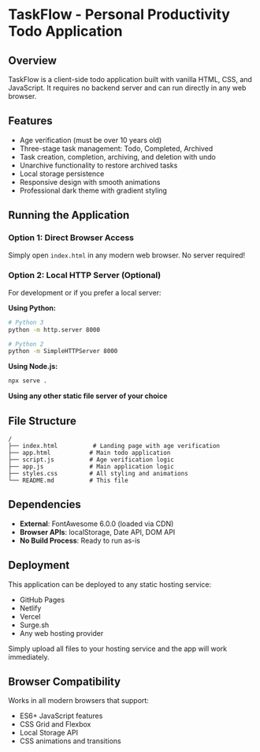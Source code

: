 # TaskFlow - Personal Productivity Todo Application

## Overview
TaskFlow is a client-side todo application built with vanilla HTML, CSS, and JavaScript. It requires no backend server and can run directly in any web browser.

## Features
- Age verification (must be over 10 years old)
- Three-stage task management: Todo, Completed, Archived
- Task creation, completion, archiving, and deletion with undo
- Unarchive functionality to restore archived tasks
- Local storage persistence
- Responsive design with smooth animations
- Professional dark theme with gradient styling

## Running the Application

### Option 1: Direct Browser Access
Simply open `index.html` in any modern web browser. No server required!

### Option 2: Local HTTP Server (Optional)
For development or if you prefer a local server:

**Using Python:**
```bash
# Python 3
python -m http.server 8000

# Python 2
python -m SimpleHTTPServer 8000
```

**Using Node.js:**
```bash
npx serve .
```

**Using any other static file server of your choice**

## File Structure
```
/
├── index.html          # Landing page with age verification
├── app.html           # Main todo application
├── script.js          # Age verification logic
├── app.js             # Main application logic
├── styles.css         # All styling and animations
└── README.md          # This file
```

## Dependencies
- **External**: FontAwesome 6.0.0 (loaded via CDN)
- **Browser APIs**: localStorage, Date API, DOM API
- **No Build Process**: Ready to run as-is

## Deployment
This application can be deployed to any static hosting service:
- GitHub Pages
- Netlify
- Vercel
- Surge.sh
- Any web hosting provider

Simply upload all files to your hosting service and the app will work immediately.

## Browser Compatibility
Works in all modern browsers that support:
- ES6+ JavaScript features
- CSS Grid and Flexbox
- Local Storage API
- CSS animations and transitions
